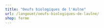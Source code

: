 ```yaml
---
title: "Oeufs biologiques de l'Aulne"
url: /langouet/oeufs-biologiques-de-laulne/
shop: ferme
---
```

